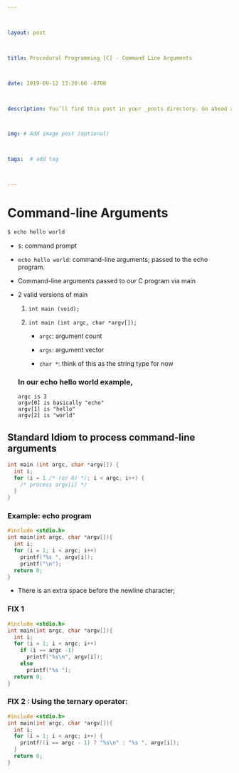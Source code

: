```yaml
---



layout: post



title: Procedural Programming [C] - Command Line Arguments



date: 2019-09-12 13:20:00 -0700



description: You’ll find this post in your _posts directory. Go ahead and edit it and re-build the site to see your changes. # Add post description (optional)



img: # Add image post (optional)



tags:  # add tag



---
```


# Command-line Arguments

```bash
$ echo hello world
```

- `$`: command prompt

-  `echo hello world`: command-line arguments; passed to the echo program. 

- Command-line arguments passed to our C program via main

- 2 valid versions of main

  1. `int main (void);`

  2. `int main (int argc, char *argv[]);`

     - `argc`: argument count

     - `args`: argument vector 																
     - `char *`:  think of this as the string type for now

  

  ### In our echo hello world example,

  ```shell
  argc is 3 
  argv[0] is basically "echo"
  argv[1] is "hello"
  argv[2] is "world"
  ```



## Standard Idiom to process command-line arguments

```c
int main (int argc, char *argv[]) {
  int i;
  for (i = 1 /* (or 0) */; i < argc; i++) {
    /* process argv[i] */
  }
}
```



### Example: echo program

```c
#include <stdio.h>
int main(int argc, char *argv[]){
  int i;
  for (i = 1; i < argc; i++) 
    printf("%s ", argv[i]);
	printf("\n");
  return 0;
}
```

- There is an extra space before the newline character;

### FIX 1

```c
#include <stdio.h>
int main(int argc, char *argv[]){
  int i;
  for (i = 1; i < argc; i++) 
    if (i == argc -1)
      printf("%s\n", argv[i]);
  	else 
      printf("%s ");
  return 0;
}
```

### FIX 2 : Using the ternary operator:

```c
#include <stdio.h>
int main(int argc, char *argv[]){
  int i;
  for (i = 1; i < argc; i++) {
    printf((i == argc - 1) ? "%s\n" : "%s ", argv[i]);
  }
  return 0;
}
```

